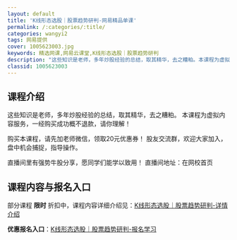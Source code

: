 ```yaml
---
layout: default
title: 'K线形态选股｜股票趋势研判-网易精品单课'
permalink: /:categories/:title/
categories: wangyi2
tags: 网易提供
cover: 1005623003.jpg
keywords: 精选网课,网易云课堂,K线形态选股｜股票趋势研判
description: "这些知识是老师，多年炒股经验的总结，取其精华，去之糟粕。本课程为虚拟内容服务，一经购买成功概不退款，请你理解！购买本课程，请先加老师微信，领取20元优惠券！股友交流群，欢迎大家加入，盘中机会"
classid: 1005623003
---
```


## 课程介绍

这些知识是老师，多年炒股经验的总结，取其精华，去之糟粕。
本课程为虚拟内容服务，一经购买成功概不退款，请你理解！

购买本课程，请先加老师微信，领取20元优惠券！
股友交流群，欢迎大家加入，盘中机会捕捉，指导操作。

直播间里有强势牛股分享，愿同学们能学以致用！
直播间地址：在网校首页

## 课程内容与报名入口

部分课程 **限时** 折扣中，课程内容详细介绍见：[K线形态选股｜股票趋势研判-详情介绍](https://study.163.com/course/introduction/1005623003.htm?share=1&shareId=1025206652&utm_campaign=share&utm_medium=iphoneShare&utm_source=&utm_u=1025206652)

**优惠报名入口**：[K线形态选股｜股票趋势研判-报名学习](https://study.163.com/course/introduction/1005623003.htm?share=1&shareId=1025206652&utm_campaign=share&utm_medium=iphoneShare&utm_source=&utm_u=1025206652)

